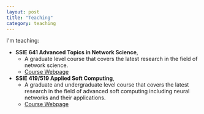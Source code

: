 ```yaml
---
layout: post
title: "Teaching"
category: teaching
---
```


I'm teaching:
- **SSIE 641 Advanced Topics in Network Science**,
  - A graduate level course that covers the latest research in the field of network science.
  - [Course Webpage](https://github.com/skojaku/adv-net-sci-course)
- **SSIE 419/519 Applied Soft Computing**,
  - A graduate and undergraduate level course that covers the latest research in the field of advanced soft computing including neural networks and their applications.
  - [Course Webpage](https://skojaku-classroom.notion.site/Applied-Soft-Computing-4902112081a5430abfb2471f4c03e6a1)